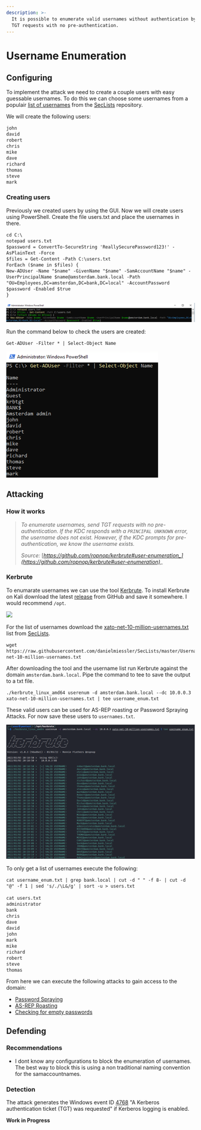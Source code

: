 ```yaml
---
description: >-
  It is possible to enumerate valid usernames without authentication by sending
  TGT requests with no pre-authentication.
---
```


# Username Enumeration

## Configuring

To implement the attack we need to create a couple users with easy guessable usernames. To do this we can choose some usernames from a populair [list of usernames](https://raw.githubusercontent.com/danielmiessler/SecLists/master/Usernames/xato-net-10-million-usernames.txt) from the [SecLists](https://github.com/danielmiessler/SecLists) repository.

We will create the following users:

```
john
david
robert
chris
mike
dave
richard
thomas
steve
mark
```

### Creating users

Previously we created users by using the GUI. Now we will create users using PowerShell. Create the file users.txt and place the usernames in there.

```
cd C:\
notepad users.txt
$password = ConvertTo-SecureString 'ReallySecurePassword123!' -AsPlainText -Force
$files = Get-Content -Path C:\users.txt
ForEach ($name in $files) {
New-ADUser -Name "$name" -GivenName "$name" -SamAccountName "$name" -UserPrincipalName $name@amsterdam.bank.local -Path "OU=Employees,DC=amsterdan,DC=bank,DC=local" -AccountPassword $password -Enabled $true
}
```

![](<../../../.gitbook/assets/image (8).png>)

Run the command below to check the users are created:

```
Get-ADUser -Filter * | Select-Object Name
```

![](<../../../.gitbook/assets/image (15).png>)

## Attacking

### How it works

> _To enumerate usernames, send TGT requests with no pre-authentication. If the KDC responds with a `PRINCIPAL UNKNOWN` error, the username does not exist. However, if the KDC prompts for pre-authentication, we know the username exists._
>
> _Source:_ [_https://github.com/ropnop/kerbrute#user-enumeration_](https://github.com/ropnop/kerbrute#user-enumeration)__

### Kerbrute

To enumarate usernames we can use the tool [Kerbrute](https://github.com/ropnop/kerbrute). To install Kerbrute on Kali download the latest [release](https://github.com/ropnop/kerbrute/releases) from GitHub and save it somewhere. I would recommend `/opt`.

![](<../../../.gitbook/assets/afbeelding (31).png>)

For the list of usernames download the [xato-net-10-million-usernames.txt](https://raw.githubusercontent.com/danielmiessler/SecLists/master/Usernames/xato-net-10-million-usernames.txt) list from [SecLists](https://github.com/danielmiessler/SecLists).

```
wget https://raw.githubusercontent.com/danielmiessler/SecLists/master/Usernames/xato-net-10-million-usernames.txt
```

After downloading the tool and the username list run Kerbrute against the domain `amsterdam.bank.local`. Pipe the command to tee to save the output to a txt file.

```
./kerbrute_linux_amd64 userenum -d amsterdam.bank.local --dc 10.0.0.3 xato-net-10-million-usernames.txt | tee username_enum.txt
```

These valid users can be used for AS-REP roasting or Password Spraying Attacks. For now save these users to `usernames.txt`.

![](<../../../.gitbook/assets/image (22).png>)

To only get a list of usernames execute the following:

```
cat username_enum.txt | grep bank.local | cut -d " " -f 8- | cut -d "@" -f 1 | sed 's/./\L&/g' | sort -u > users.txt

cat users.txt                                                                                                       
administrator
bank
chris
dave
david
john
mark
mike
richard
robert
steve
thomas
```

From here we can execute the following attacks to gain access to the domain:

* [Password Spraying](password-spraying.md)
* [AS-REP Roasting](../../active-directory-attacks/as-rep-roasting.md)
* [Checking for empty passwords](empty-password.md)

## Defending

### Recommendations

* I dont know any configurations to block the enumeration of usernames. The best way to block this is using a non traditional naming convention for the samaccountnames.

### Detection

The attack generates the Windows event ID [4768](https://www.ultimatewindowssecurity.com/securitylog/encyclopedia/event.aspx?eventID=4768) "A Kerberos authentication ticket (TGT) was requested" if Kerberos logging is enabled.

**Work in Progress**

